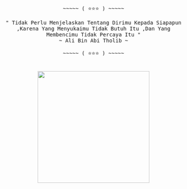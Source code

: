 <p align="center">
 <samp>
  <br>
    ~~~~~ ( ⭐⭐⭐ ) ~~~~~
  <br>
  <br>
" Tidak Perlu Menjelaskan Tentang Dirimu Kepada Siapapun ,Karena Yang Menyukaimu Tidak Butuh Itu ,Dan Yang Membencimu Tidak Percaya Itu "
  <br>
~ Ali Bin Abi Tholib ~
  <br>
  <br>
   ~~~~~ ( ⭐⭐⭐ ) ~~~~~
</samp>
  <br>
  <br>
  <br>
<img Width="300px" src="https://github.com/DixiExe/DixiExe/blob/main/picture.png"/></a>
</p>
